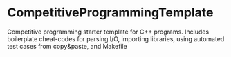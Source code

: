 # CompetitiveProgrammingTemplate
Competitive programming starter template for C++ programs. Includes boilerplate cheat-codes for parsing I/O, importing libraries, using automated test cases from copy&amp;paste, and Makefile
